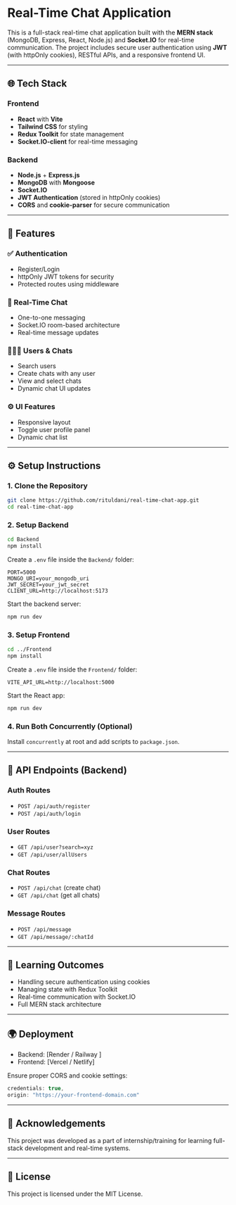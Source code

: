 # Real-Time Chat Application

This is a full-stack real-time chat application built with the **MERN stack** (MongoDB, Express, React, Node.js) and **Socket.IO** for real-time communication. The project includes secure user authentication using **JWT** (with httpOnly cookies), RESTful APIs, and a responsive frontend UI.

---

## 🌐 Tech Stack

### Frontend

* **React** with **Vite**
* **Tailwind CSS** for styling
* **Redux Toolkit** for state management
* **Socket.IO-client** for real-time messaging

### Backend

* **Node.js** + **Express.js**
* **MongoDB** with **Mongoose**
* **Socket.IO**
* **JWT Authentication** (stored in httpOnly cookies)
* **CORS** and **cookie-parser** for secure communication

---

## 🔐 Features

### ✅ Authentication

* Register/Login
* httpOnly JWT tokens for security
* Protected routes using middleware

### 💬 Real-Time Chat

* One-to-one messaging
* Socket.IO room-based architecture
* Real-time message updates

### 🧑‍🤝‍🧑 Users & Chats

* Search users
* Create chats with any user
* View and select chats
* Dynamic chat UI updates

### ⚙️ UI Features

* Responsive layout
* Toggle user profile panel
* Dynamic chat list

---

## ⚙️ Setup Instructions

### 1. Clone the Repository

```bash
git clone https://github.com/rituldani/real-time-chat-app.git
cd real-time-chat-app
```

### 2. Setup Backend

```bash
cd Backend
npm install
```

Create a `.env` file inside the `Backend/` folder:

```
PORT=5000
MONGO_URI=your_mongodb_uri
JWT_SECRET=your_jwt_secret
CLIENT_URL=http://localhost:5173
```

Start the backend server:

```bash
npm run dev
```

### 3. Setup Frontend

```bash
cd ../Frontend
npm install
```

Create a `.env` file inside the `Frontend/` folder:

```
VITE_API_URL=http://localhost:5000
```

Start the React app:

```bash
npm run dev
```

### 4. Run Both Concurrently (Optional)

Install `concurrently` at root and add scripts to `package.json`.

---

## 🔌 API Endpoints (Backend)

### Auth Routes

* `POST /api/auth/register`
* `POST /api/auth/login`

### User Routes

* `GET /api/user?search=xyz`
* `GET /api/user/allUsers`

### Chat Routes

* `POST /api/chat` (create chat)
* `GET /api/chat` (get all chats)

### Message Routes

* `POST /api/message`
* `GET /api/message/:chatId`

---

## 🧠 Learning Outcomes

* Handling secure authentication using cookies
* Managing state with Redux Toolkit
* Real-time communication with Socket.IO
* Full MERN stack architecture

---

## 🌍 Deployment

* Backend: \[Render / Railway ]
* Frontend: \[Vercel / Netlify]

Ensure proper CORS and cookie settings:

```js
credentials: true,
origin: "https://your-frontend-domain.com"
```

---

## 🤝 Acknowledgements

This project was developed as a part of internship/training for learning full-stack development and real-time systems.

---

## 📄 License

This project is licensed under the MIT License.
